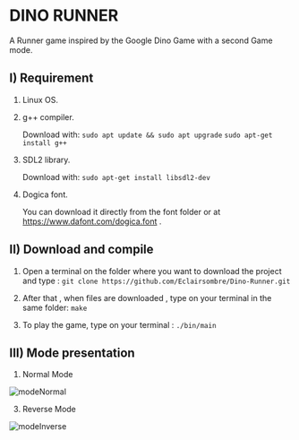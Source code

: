 # DINO RUNNER

A Runner game inspired by the Google Dino Game with a second Game mode.

## I) Requirement
1. Linux OS.
2.  g++ compiler. 

    Download with: 
    ```sudo apt update && sudo apt upgrade``` 
    ```sudo apt-get install g++ ```

3. SDL2 library.

    Download with: 
    ```sudo apt-get install libsdl2-dev```
    
4. Dogica font.

    You can download it directly from the font folder or at https://www.dafont.com/dogica.font .
    





## II) Download and compile  
1. Open a terminal on the folder where you want to download the project and type : 
   ```git clone https://github.com/Eclairsombre/Dino-Runner.git```
2. After that , when files are downloaded , type on your terminal  in the same folder: 
   ```make```   
     
3. To play the game, type on your terminal : ```./bin/main```  
  

## III) Mode presentation

1. Normal Mode

![modeNormal](https://github.com/Eclairsombre/Dino-Runner/assets/130174141/752ea9e5-95bb-4a7b-8eb4-46f1e48bbfb3)

3. Reverse Mode
   
![modeInverse](https://github.com/Eclairsombre/Dino-Runner/assets/130174141/68993d46-ec91-47e9-9d30-c5b822e957e0)

